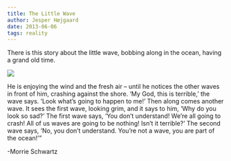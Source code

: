 ```yaml
---
title: The Little Wave
author: Jesper Højgaard
date: 2013-06-06
tags: reality
---
```


There is this story about the little wave, bobbing along in the ocean, having a grand old time.

<!--more-->

![](/ry.jpg)


He is enjoying the wind and the fresh air – until he notices the other waves in front of him, crashing against the shore.
‘My God, this is terrible,’ the wave says. ‘Look what’s going to happen to me!’
Then along comes another wave. It sees the first wave, looking grim, and it says to him, ‘Why do you look so sad?’
The first wave says, ‘You don’t understand! We’re all going to crash! All of us waves are going to be nothing! Isn’t it terrible?’
The second wave says, ‘No, you don’t understand. You’re not a wave, you are part of the ocean!’”

-Morrie Schwartz
